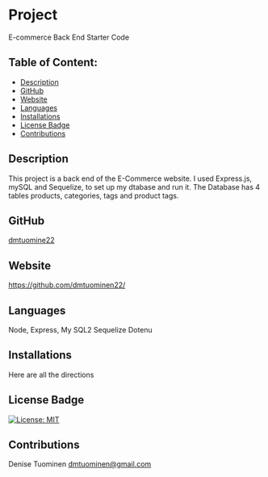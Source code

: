 # Project  
 E-commerce Back End Starter Code
## Table of Content:
* [Description](#description)
* [GitHub](#github)
* [Website](#website)
* [Languages](#languages)
* [Installations](#installations)
* [License Badge](#licensebadge)
* [Contributions](#contributions)

## Description
 This project is a back end of the E-Commerce website. I used Express.js, mySQL and Sequelize, to set up my dtabase and run it.
 The Database has 4 tables products, categories, tags and product tags. 

## GitHub
 [dmtuomine22](https://github.com/dmtuomine22)

## Website
  https://github.com/dmtuominen22/

## Languages
  Node, Express, My SQL2 Sequelize Dotenu

## Installations
  Here are all the directions

## License Badge
[![License: MIT](https://img.shields.io/badge/License-MIT-yellow.svg)](https://opensource.org/licenses/MIT)

## Contributions
  Denise Tuominen
  dmtuominen@gmail.com
